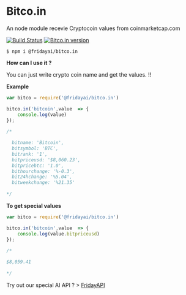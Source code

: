 # Bitco.in
An node module recevie Cryptocoin values from coinmarketcap.com

[![Build Status](https://travis-ci.org/ahmtcn123/Bitco.in.svg?branch=master)](https://travis-ci.org/ahmtcn123/@fridayai/bitco.in) [![Bitco.in version](https://img.shields.io/badge/Bitco.in-v1.0.3-ff69b4.svg)](https://www.npmjs.com/package/bitco.in)

```shell
$ npm i @fridayai/bitco.in
```

**How can I use it ?**

You can just write crypto coin name and get the values. !!

**Example**
```js
var bitco = require('@fridayai/bitco.in')

bitco.in('bitcoin',value  => {
	console.log(value)
});
  
/*

  bitname: 'Bitcoin',
  bitsymbol: 'BTC',
  bitrank: '1',
  bitpriceusd: '$8,060.23',
  bitpricebtc: '1.0',
  bithourchange: '%-0.3',
  bit24hchange: '%5.04',
  bitweekchange: '%21.35' 
  
*/
```

**To get special values**

```js
var bitco = require('@fridayai/bitco.in')

bitco.in('bitcoin',value  => {
	console.log(value.bitpriceusd)
});
  
/*

$8,059.41
  
*/
```


Try out our special AI API ? > [FridayAPI](https://intelligentthings.github.io/FridayAPI/ "See docs")
